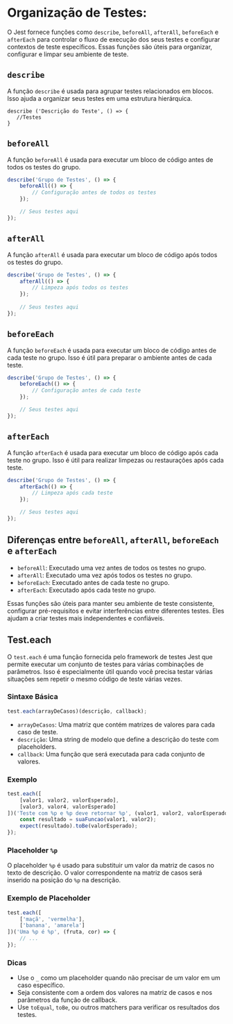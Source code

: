 # Organização de Testes:

O Jest fornece funções como `describe`, `beforeAll`, `afterAll`, `beforeEach` e `afterEach` para controlar o fluxo de execução dos seus testes e configurar contextos de teste específicos. Essas funções são úteis para organizar, configurar e limpar seu ambiente de teste.

## `describe`

A função `describe` é usada para agrupar testes relacionados em blocos. Isso ajuda a organizar seus testes em uma estrutura hierárquica.

```
describe ('Descrição do Teste', () => {
   //Testes
}
```

## `beforeAll`

A função `beforeAll` é usada para executar um bloco de código antes de todos os testes do grupo.

```javascript
describe('Grupo de Testes', () => {
    beforeAll(() => {
        // Configuração antes de todos os testes
    });

    // Seus testes aqui
});
```

## `afterAll`

A função `afterAll` é usada para executar um bloco de código após todos os testes do grupo.

```javascript
describe('Grupo de Testes', () => {
    afterAll(() => {
        // Limpeza após todos os testes
    });
    
    // Seus testes aqui
});
```

## `beforeEach`

A função `beforeEach` é usada para executar um bloco de código antes de cada teste no grupo. Isso é útil para preparar o ambiente antes de cada teste.

```javascript
describe('Grupo de Testes', () => {
    beforeEach(() => {
        // Configuração antes de cada teste
    });

    // Seus testes aqui
});
```

## `afterEach`

A função `afterEach` é usada para executar um bloco de código após cada teste no grupo. Isso é útil para realizar limpezas ou restaurações após cada teste.

```javascript
describe('Grupo de Testes', () => {
    afterEach(() => {
        // Limpeza após cada teste
    });

    // Seus testes aqui
});
```

## Diferenças entre `beforeAll`, `afterAll`, `beforeEach` e `afterEach`

- `beforeAll`: Executado uma vez antes de todos os testes no grupo.
- `afterAll`: Executado uma vez após todos os testes no grupo.
- `beforeEach`: Executado antes de cada teste no grupo.
- `afterEach`: Executado após cada teste no grupo.

Essas funções são úteis para manter seu ambiente de teste consistente, configurar pré-requisitos e evitar interferências entre diferentes testes. Eles ajudam a criar testes mais independentes e confiáveis.

## Test.each

O `test.each` é uma função fornecida pelo framework de testes Jest que permite executar um conjunto de testes para várias combinações de parâmetros. Isso é especialmente útil quando você precisa testar várias situações sem repetir o mesmo código de teste várias vezes.

### Sintaxe Básica

```javascript
test.each(arrayDeCasos)(descrição, callback);
```

- `arrayDeCasos`: Uma matriz que contém matrizes de valores para cada caso de teste.
- `descrição`: Uma string de modelo que define a descrição do teste com placeholders.
- `callback`: Uma função que será executada para cada conjunto de valores.

### Exemplo

```javascript
test.each([
    [valor1, valor2, valorEsperado],
    [valor3, valor4, valorEsperado]
])('Teste com %p e %p deve retornar %p', (valor1, valor2, valorEsperado) => {
    const resultado = suaFuncao(valor1, valor2);
    expect(resultado).toBe(valorEsperado);
});
```

### Placeholder `%p`

O placeholder `%p` é usado para substituir um valor da matriz de casos no texto de descrição. O valor correspondente na matriz de casos será inserido na posição do `%p` na descrição.

### Exemplo de Placeholder

```javascript
test.each([
    ['maçã', 'vermelha'],
    ['banana', 'amarela']
])('Uma %p é %p', (fruta, cor) => {
    // ...
});
```

### Dicas

- Use o `_` como um placeholder quando não precisar de um valor em um caso específico.
- Seja consistente com a ordem dos valores na matriz de casos e nos parâmetros da função de callback.
- Use `toEqual`, `toBe`, ou outros matchers para verificar os resultados dos testes.
